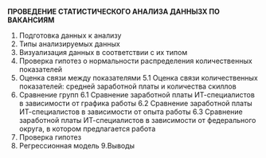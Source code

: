 **ПРОВЕДЕНИЕ СТАТИСТИЧЕСКОГО АНАЛИЗА ДАННЫЗХ ПО ВАКАНСИЯМ**
1. Подготовка данных к анализу
2. Типы анализируемых данных
3. Визуализация данных в соответствии с их типом
4. Проверка гипотез о нормальности распределения количественных показателей
5. Оценка связи между показателями
5.1 Оценка связи количественных показателей: средней заработной платы и количества скиллов
6. Сравнение групп
6.1 Сравнение заработной платы ИТ-специалистов в зависимости от графика работы
6.2 Сравнение заработной платы ИТ-специалистов в зависимости от опыта работы
6.3 Сравнение заработной платы ИТ-специалистов в зависимости от федерального округа, в котором предлагается работа
7. Проверка гипотез
8. Регрессионная модель
9.Выводы
